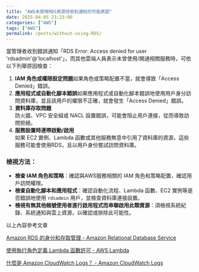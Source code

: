 ```yaml
---
title: "AWS未使用RDS資源但收到通知的可能原因"
date: 2025-04-05 23:23:00
categories: ["AWS"]
tags: ["AWS"]
permalink: /posts/without-using-RDS/
---
```

當管理者收到錯誤通知「RDS Error: Access denied for user 'rdsadmin'@'localhost'」，而其他雲端人員表示未曾使用/開通相關服務時，可依以下列舉原因檢查：

1. **IAM 角色或權限設定問題**如果角色或策略配置不當，就會導致「Access Denied」錯誤。
2. **應用程式或自動化腳本錯誤**如果應用程式或自動化腳本錯誤地使用用戶身分訪問資料庫，並且該用戶的權限不正確，就會發生「Access Denied」錯誤。
3. **資料庫存取問題**  
   防火牆、VPC 安全組或 NACL 設置錯誤，可能會阻止用戶連接，從而導致訪問拒絕。
4. **服務設置時連帶啟動/啟用**  
   如果 EC2 實例、Lambda 函數或其他服務無意中引用了資料庫的資源，這些服務可能會使用RDS，且以用戶身份嘗試訪問資料庫。

### 檢視方法：

* **檢查 IAM 角色和策略**：確認與AWS服務相關的 IAM 角色和策略配置，確認用戶訪問權限。
* **檢查自動化腳本和應用程式**：確認自動化流程、Lambda 函數、EC2 實例等是否錯誤地使用 `rdsadmin` 用戶，並檢查資料庫連接設置。
* **檢視有無其他帳號使用者進行啟用程式而串聯啟用此類資源**：須檢視系統紀錄、系統通知與雲上資源，以確認或排除此可能性。

以上內容參考文章

[Amazon RDS 的身分和存取管理 - Amazon Relational Database Service](https://docs.aws.amazon.com/zh_tw/AmazonRDS/latest/UserGuide/UsingWithRDS.IAM.html)

[使用執行角色定義 Lambda 函數許可 - AWS Lambda](https://docs.aws.amazon.com/zh_tw/lambda/latest/dg/lambda-intro-execution-role.html)

[什麼是 Amazon CloudWatch Logs？ - Amazon CloudWatch Logs](https://docs.aws.amazon.com/zh_tw/AmazonCloudWatch/latest/logs/WhatIsCloudWatchLogs.html)  
